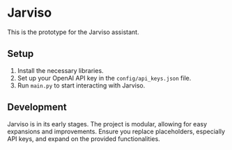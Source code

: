 
# Jarviso

This is the prototype for the Jarviso assistant. 

## Setup

1. Install the necessary libraries.
2. Set up your OpenAI API key in the `config/api_keys.json` file.
3. Run `main.py` to start interacting with Jarviso.

## Development

Jarviso is in its early stages. The project is modular, allowing for easy expansions and improvements. Ensure you replace placeholders, especially API keys, and expand on the provided functionalities.

